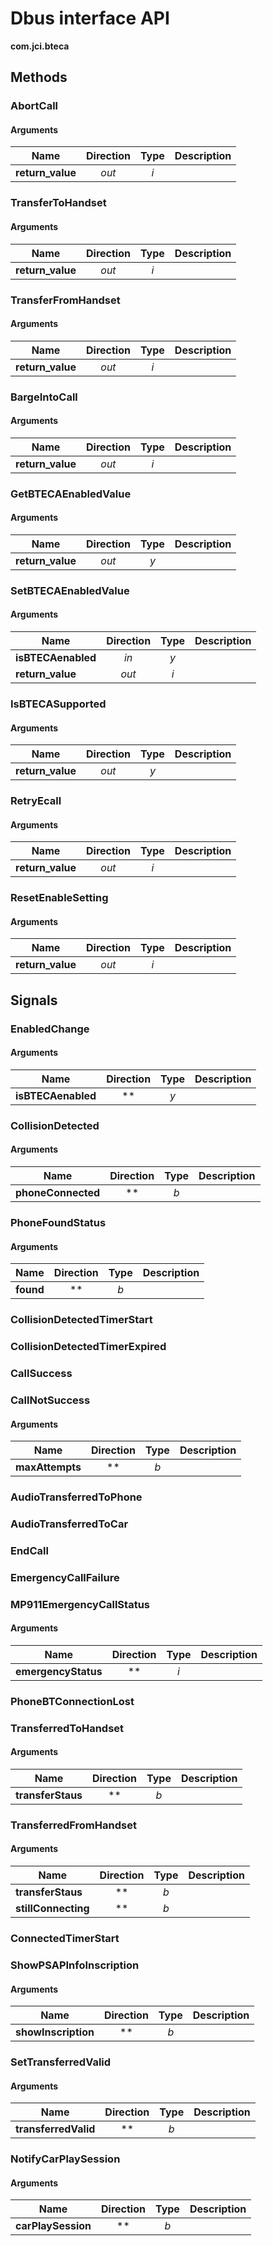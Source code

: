 
# Dbus interface API

**com.jci.bteca**


## Methods

### AbortCall



#### Arguments

| Name | Direction | Type | Description |
| --- | :---: | :---: | --- |
| **return\_value** | *out* | *i* |  |


### TransferToHandset



#### Arguments

| Name | Direction | Type | Description |
| --- | :---: | :---: | --- |
| **return\_value** | *out* | *i* |  |


### TransferFromHandset



#### Arguments

| Name | Direction | Type | Description |
| --- | :---: | :---: | --- |
| **return\_value** | *out* | *i* |  |


### BargeIntoCall



#### Arguments

| Name | Direction | Type | Description |
| --- | :---: | :---: | --- |
| **return\_value** | *out* | *i* |  |


### GetBTECAEnabledValue



#### Arguments

| Name | Direction | Type | Description |
| --- | :---: | :---: | --- |
| **return\_value** | *out* | *y* |  |


### SetBTECAEnabledValue



#### Arguments

| Name | Direction | Type | Description |
| --- | :---: | :---: | --- |
| **isBTECAenabled** | *in* | *y* |  |
| **return\_value** | *out* | *i* |  |


### IsBTECASupported



#### Arguments

| Name | Direction | Type | Description |
| --- | :---: | :---: | --- |
| **return\_value** | *out* | *y* |  |


### RetryEcall



#### Arguments

| Name | Direction | Type | Description |
| --- | :---: | :---: | --- |
| **return\_value** | *out* | *i* |  |


### ResetEnableSetting



#### Arguments

| Name | Direction | Type | Description |
| --- | :---: | :---: | --- |
| **return\_value** | *out* | *i* |  |



## Signals

### EnabledChange



#### Arguments

| Name | Direction | Type | Description |
| --- | :---: | :---: | --- |
| **isBTECAenabled** | ** | *y* |  |


### CollisionDetected



#### Arguments

| Name | Direction | Type | Description |
| --- | :---: | :---: | --- |
| **phoneConnected** | ** | *b* |  |


### PhoneFoundStatus



#### Arguments

| Name | Direction | Type | Description |
| --- | :---: | :---: | --- |
| **found** | ** | *b* |  |


### CollisionDetectedTimerStart




### CollisionDetectedTimerExpired




### CallSuccess




### CallNotSuccess



#### Arguments

| Name | Direction | Type | Description |
| --- | :---: | :---: | --- |
| **maxAttempts** | ** | *b* |  |


### AudioTransferredToPhone




### AudioTransferredToCar




### EndCall




### EmergencyCallFailure




### MP911EmergencyCallStatus



#### Arguments

| Name | Direction | Type | Description |
| --- | :---: | :---: | --- |
| **emergencyStatus** | ** | *i* |  |


### PhoneBTConnectionLost




### TransferredToHandset



#### Arguments

| Name | Direction | Type | Description |
| --- | :---: | :---: | --- |
| **transferStaus** | ** | *b* |  |


### TransferredFromHandset



#### Arguments

| Name | Direction | Type | Description |
| --- | :---: | :---: | --- |
| **transferStaus** | ** | *b* |  |
| **stillConnecting** | ** | *b* |  |


### ConnectedTimerStart




### ShowPSAPInfoInscription



#### Arguments

| Name | Direction | Type | Description |
| --- | :---: | :---: | --- |
| **showInscription** | ** | *b* |  |


### SetTransferredValid



#### Arguments

| Name | Direction | Type | Description |
| --- | :---: | :---: | --- |
| **transferredValid** | ** | *b* |  |


### NotifyCarPlaySession



#### Arguments

| Name | Direction | Type | Description |
| --- | :---: | :---: | --- |
| **carPlaySession** | ** | *b* |  |

